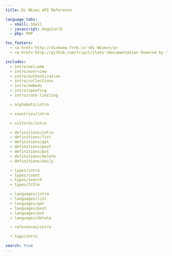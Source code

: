 ```yaml
---
title: Di Nkɔmɔ API Reference

language_tabs:
  - shell: Shell
  - javascript: AngularJS
  - php: PHP

toc_footers:
  - <a href='http://dinkomo.frnk.ca'>Di Nkɔmɔ</a>
  - <a href='http://github.com/tripit/slate'>Documentation Powered by Slate</a>

includes:
  - intro/welcome
  - intro/overview
  - intro/authentication
  - intro/collections
  - intro/embeds
  - intro/spoofing
  - intro/rate-limiting

  - alphabets/intro

  - countries/intro

  - cultures/intro

  - definitions/intro
  - definitions/list
  - definitions/get
  - definitions/post
  - definitions/put
  - definitions/delete
  - definitions/daily

  - types/intro
  - types/count
  - types/search
  - types/title

  - languages/intro
  - languages/list
  - languages/get
  - languages/post
  - languages/put
  - languages/delete

  - references/intro

  - tags/intro

search: true
---
```

